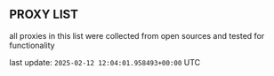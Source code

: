 ## PROXY LIST

all proxies in this list were collected from open sources and tested for functionality

last update: `2025-02-12 12:04:01.958493+00:00` UTC